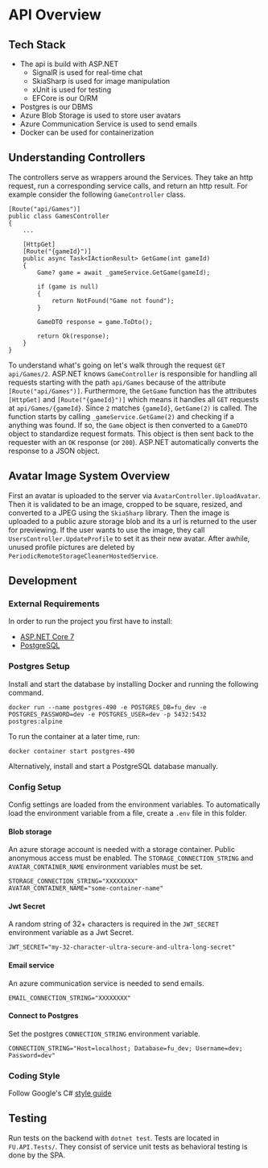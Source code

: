 # API Overview

## Tech Stack

- The api is build with ASP.NET
  - SignalR is used for real-time chat
  - SkiaSharp is used for image manipulation
  - xUnit is used for testing
  - EFCore is our O/RM
- Postgres is our DBMS
- Azure Blob Storage is used to store user avatars
- Azure Communication Service is used to send emails
- Docker can be used for containerization

## Understanding Controllers

The controllers serve as wrappers around the Services. They take an http request, run a corresponding service calls, and return an http result. For example consider the following `GameController` class.

    [Route("api/Games")]
    public class GamesController
    {
        ...

        [HttpGet]
        [Route("{gameId}")]
        public async Task<IActionResult> GetGame(int gameId)
        {
            Game? game = await _gameService.GetGame(gameId);

            if (game is null)
            {
                return NotFound("Game not found");
            }

            GameDTO response = game.ToDto();

            return Ok(response);
        }
    }

To understand what's going on let's walk through the request `GET api/Games/2`. ASP.NET knows `GameController` is responsible for handling all requests starting with the path `api/Games` because of the attribute `[Route("api/Games")]`. Furthermore, the `GetGame` function has the attributes `[HttpGet]` and `[Route("{gameId}")]` which means it handles all `GET` requests at `api/Games/{gameId}`. Since `2` matches `{gameId}`, `GetGame(2)` is called. The function starts by calling `_gameService.GetGame(2)` and checking if a anything was found. If so, the `Game` object is then converted to a `GameDTO` object to standardize request formats. This object is then sent back to the requester with an `OK` response (or `200`). ASP.NET automatically converts the response to a JSON object.

## Avatar Image System Overview

First an avatar is uploaded to the server via `AvatarController.UploadAvatar`. Then it is validated to be an image, cropped to be square, resized, and converted to a JPEG using the `SkiaSharp` library. Then the image is uploaded to a public azure storage blob and its a url is returned to the user for previewing. If the user wants to use the image, they call `UsersController.UpdateProfile` to set it as their new avatar. After awhile, unused profile pictures are deleted by `PeriodicRemoteStorageCleanerHostedService`.

## Development

### External Requirements

In order to run the project you first have to install:

- [ASP.NET Core 7](https://learn.microsoft.com/en-us/aspnet/core/introduction-to-aspnet-core?view=aspnetcore-7.0)
- [PostgreSQL](https://www.postgresql.org/download/)

### Postgres Setup

Install and start the database by installing Docker and running the following command.

```
docker run --name postgres-490 -e POSTGRES_DB=fu_dev -e POSTGRES_PASSWORD=dev -e POSTGRES_USER=dev -p 5432:5432 postgres:alpine
```

To run the container at a later time, run:

```
docker container start postgres-490
```

Alternatively, install and start a PostgreSQL database manually.

### Config Setup

Config settings are loaded from the environment variables. To automatically load the environment variable from a file, create a `.env` file in this folder.

#### Blob storage

An azure storage account is needed with a storage container. Public anonymous access must be enabled. The `STORAGE_CONNECTION_STRING` and `AVATAR_CONTAINER_NAME` environment variables must be set.

```
STORAGE_CONNECTION_STRING="XXXXXXXX"
AVATAR_CONTAINER_NAME="some-container-name"
```

#### Jwt Secret

A random string of 32+ characters is required in the `JWT_SECRET` environment variable as a Jwt Secret.

```
JWT_SECRET="my-32-character-ultra-secure-and-ultra-long-secret"
```

#### Email service

An azure communication service is needed to send emails.

```
EMAIL_CONNECTION_STRING="XXXXXXXX"
```

#### Connect to Postgres

Set the postgres `CONNECTION_STRING` environment variable.

```
CONNECTION_STRING="Host=localhost; Database=fu_dev; Username=dev; Password=dev"
```

### Coding Style

Follow Google's C# [style guide](https://google.github.io/styleguide/csharp-style.html)

## Testing

Run tests on the backend with `dotnet test`. Tests are located in `FU.API.Tests/`. They consist of service unit tests as behavioral testing is done by the SPA.
